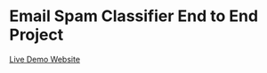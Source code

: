 # Email Spam Classifier End to End Project

[Live Demo Website](https://email-spam-classifire-end-to-end-project.onrender.com/)
